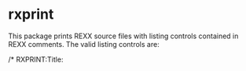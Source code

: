 # rxprint
This package prints REXX source files with listing controls contained in REXX comments. The valid listing controls are:

/* RXPRINT:Title: <title> */ -  Sets the title string for listing. This 
                                line is printed at the top of each page
                                in bold letters. A blank line is inserted
                                following the title.

/*RXPRINT:Eject */ -           Generate an immediate skip to channel 1 
/*RXPRINT:PgBrk */             (new page)

/*RXPRINT:Bold */   -           Highlight following lines until a 
                                /* RXPRINT:Normal */ card is encountered.

/* RXPRINT:Normal */ -          Cancels the effect of a /* RXPRINT:Bold */
                                listing control

/* RXPRINT:Skip nn */ -         Insert nn blank lines at this location

/* RXPRINT:PageLen nnn*/ -      Sets page length to nn lines. A new title
                                line is generated at the top of every page.
                                Default is 66 lines.

/* RXPRINT:LineLen nn */ -      Set line lenght to nn. The default is 132
                                chars.

Printer controls are implemented with standard ASA/machine-specific listing 
directives included in col 1 of the file. All output is shifted one column to the right to permit inserting the appropriate control characters.

This utility produces a LISTING file as output and can be printed using the 
CMS PRINT fn ft fm ( CC command.







